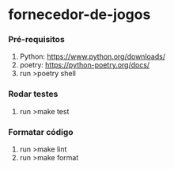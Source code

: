 # fornecedor-de-jogos

### Pré-requisitos

1. Python: https://www.python.org/downloads/
2. poetry: https://python-poetry.org/docs/
3. run >poetry shell

### Rodar testes

1. run >make test

### Formatar código

1. run >make lint
2. run >make format